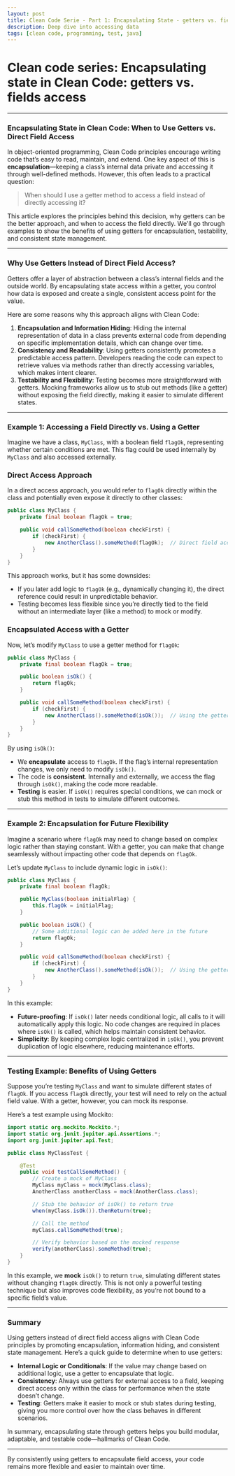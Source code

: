 ```yaml
---
layout: post
title: Clean Code Serie - Part 1: Encapsulating State - getters vs. fields access
description: Deep dive into accessing data  
tags: [clean code, programming, test, java]
---
```


# Clean code series: Encapsulating state in Clean Code: getters vs. fields access

---

### Encapsulating State in Clean Code: When to Use Getters vs. Direct Field Access

In object-oriented programming, Clean Code principles encourage writing code that’s easy to read, maintain, and extend. One key aspect of this is **encapsulation**—keeping a class’s internal data private and accessing it through well-defined methods. However, this often leads to a practical question:

> When should I use a getter method to access a field instead of directly accessing it?
> 

This article explores the principles behind this decision, why getters can be the better approach, and when to access the field directly. We'll go through examples to show the benefits of using getters for encapsulation, testability, and consistent state management.

---

### Why Use Getters Instead of Direct Field Access?

Getters offer a layer of abstraction between a class’s internal fields and the outside world. By encapsulating state access within a getter, you control how data is exposed and create a single, consistent access point for the value.

Here are some reasons why this approach aligns with Clean Code:

1. **Encapsulation and Information Hiding**: Hiding the internal representation of data in a class prevents external code from depending on specific implementation details, which can change over time.
2. **Consistency and Readability**: Using getters consistently promotes a predictable access pattern. Developers reading the code can expect to retrieve values via methods rather than directly accessing variables, which makes intent clearer.
3. **Testability and Flexibility**: Testing becomes more straightforward with getters. Mocking frameworks allow us to stub out methods (like a getter) without exposing the field directly, making it easier to simulate different states.

---

### Example 1: Accessing a Field Directly vs. Using a Getter

Imagine we have a class, `MyClass`, with a boolean field `flagOk`, representing whether certain conditions are met. This flag could be used internally by `MyClass` and also accessed externally.

### Direct Access Approach

In a direct access approach, you would refer to `flagOk` directly within the class and potentially even expose it directly to other classes:

```java
public class MyClass {
    private final boolean flagOk = true;

    public void callSomeMethod(boolean checkFirst) {
        if (checkFirst) {
            new AnotherClass().someMethod(flagOk);  // Direct field access
        }
    }
}

```

This approach works, but it has some downsides:

- If you later add logic to `flagOk` (e.g., dynamically changing it), the direct reference could result in unpredictable behavior.
- Testing becomes less flexible since you’re directly tied to the field without an intermediate layer (like a method) to mock or modify.

### Encapsulated Access with a Getter

Now, let’s modify `MyClass` to use a getter method for `flagOk`:

```java
public class MyClass {
    private final boolean flagOk = true;

    public boolean isOk() {
        return flagOk;
    }

    public void callSomeMethod(boolean checkFirst) {
        if (checkFirst) {
            new AnotherClass().someMethod(isOk());  // Using the getter method
        }
    }
}

```

By using `isOk()`:

- We **encapsulate** access to `flagOk`. If the flag’s internal representation changes, we only need to modify `isOk()`.
- The code is **consistent**. Internally and externally, we access the flag through `isOk()`, making the code more readable.
- **Testing** is easier. If `isOk()` requires special conditions, we can mock or stub this method in tests to simulate different outcomes.

---

### Example 2: Encapsulation for Future Flexibility

Imagine a scenario where `flagOk` may need to change based on complex logic rather than staying constant. With a getter, you can make that change seamlessly without impacting other code that depends on `flagOk`.

Let’s update `MyClass` to include dynamic logic in `isOk()`:

```java
public class MyClass {
    private final boolean flagOk;

    public MyClass(boolean initialFlag) {
        this.flagOk = initialFlag;
    }

    public boolean isOk() {
        // Some additional logic can be added here in the future
        return flagOk;
    }

    public void callSomeMethod(boolean checkFirst) {
        if (checkFirst) {
            new AnotherClass().someMethod(isOk());  // Using the getter, as flagOk logic may change
        }
    }
}

```

In this example:

- **Future-proofing**: If `isOk()` later needs conditional logic, all calls to it will automatically apply this logic. No code changes are required in places where `isOk()` is called, which helps maintain consistent behavior.
- **Simplicity**: By keeping complex logic centralized in `isOk()`, you prevent duplication of logic elsewhere, reducing maintenance efforts.

---

### Testing Example: Benefits of Using Getters

Suppose you’re testing `MyClass` and want to simulate different states of `flagOk`. If you access `flagOk` directly, your test will need to rely on the actual field value. With a getter, however, you can mock its response.

Here’s a test example using Mockito:

```java
import static org.mockito.Mockito.*;
import static org.junit.jupiter.api.Assertions.*;
import org.junit.jupiter.api.Test;

public class MyClassTest {

    @Test
    public void testCallSomeMethod() {
        // Create a mock of MyClass
        MyClass myClass = mock(MyClass.class);
        AnotherClass anotherClass = mock(AnotherClass.class);

        // Stub the behavior of isOk() to return true
        when(myClass.isOk()).thenReturn(true);

        // Call the method
        myClass.callSomeMethod(true);

        // Verify behavior based on the mocked response
        verify(anotherClass).someMethod(true);
    }
}

```

In this example, we **mock** `isOk()` to return `true`, simulating different states without changing `flagOk` directly. This is not only a powerful testing technique but also improves code flexibility, as you’re not bound to a specific field’s value.

---

### Summary

Using getters instead of direct field access aligns with Clean Code principles by promoting encapsulation, information hiding, and consistent state management. Here’s a quick guide to determine when to use getters:

- **Internal Logic or Conditionals**: If the value may change based on additional logic, use a getter to encapsulate that logic.
- **Consistency**: Always use getters for external access to a field, keeping direct access only within the class for performance when the state doesn’t change.
- **Testing**: Getters make it easier to mock or stub states during testing, giving you more control over how the class behaves in different scenarios.

In summary, encapsulating state through getters helps you build modular, adaptable, and testable code—hallmarks of Clean Code.

---

By consistently using getters to encapsulate field access, your code remains more flexible and easier to maintain over time.
